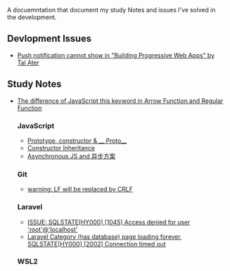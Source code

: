A docuemntation that document my study Notes and issues I've solved in the development.

## Devlopment Issues

* [Push notification cannot show in "Building Progressive Web Apps" by Tal Ater](/docs/pwa.md)


## Study Notes

* [The difference of JavaScript this keyword in Arrow Function and Regular Function](/docs/this.md)

  ### JavaScript
  * [Prototype, constructor & __ Proto__ ](/docs/js_proto.md)
  * [Constructor Inheritance](/docs/constructor_inheritance.md)
  * [Asynchronous JS and 异步方案](/docs/js_async.md)

  ### Git
  * [warning: LF will be replaced by CRLF](/docs/lf-crlf.md)
  


  ### Laravel
  * [ISSUE: SQLSTATE[HY000] [1045] Access denied for user 'root'@'localhost'](/docs/laravel_issue1.md)
  * [Laravel Category (has database) page loading forever, SQLSTATE[HY000] [2002] Connection timed out](/docs/laravel_issue2.md)
  
  
  ### WSL2
